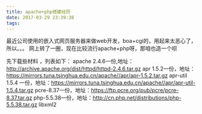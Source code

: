 ```yaml
---
title: apache+php搭建经历
date: 2017-03-29 23:39:38
tags:
---
```


最近公司使用的嵌入式网页服务器来做web开发，boa+cgi的，用起来太恶心了，所以。。。
网上转了一圈，现在比较流行apache+php呀，那咱也造一个呗

先下载些材料 ，列表如下：
apache 2.4.6一份,地址：http://archive.apache.org/dist/httpd/httpd-2.4.6.tar.gz
apr 1.5.2一份，地址：https://mirrors.tuna.tsinghua.edu.cn/apache//apr/apr-1.5.2.tar.gz
apr-util 1.5.4 一份，地址：https://mirrors.tuna.tsinghua.edu.cn/apache//apr/apr-util-1.5.4.tar.gz
pcre-8.37一份，地址：https://ftp.pcre.org/pub/pcre/pcre-8.37.tar.gz
php-5.5.38一份，地址：http://cn.php.net/distributions/php-5.5.38.tar.gz
libxml2

